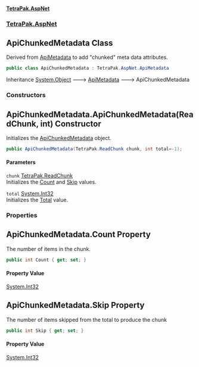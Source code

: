 #### [TetraPak.AspNet](index.md 'index')
### [TetraPak.AspNet](TetraPak_AspNet.md 'TetraPak.AspNet')
## ApiChunkedMetadata Class
Derived from [ApiMetadata](TetraPak_AspNet_ApiMetadata.md 'TetraPak.AspNet.ApiMetadata') to add "chunked" meta data attributes.  
```csharp
public class ApiChunkedMetadata : TetraPak.AspNet.ApiMetadata
```

Inheritance [System.Object](https://docs.microsoft.com/en-us/dotnet/api/System.Object 'System.Object') &#129106; [ApiMetadata](TetraPak_AspNet_ApiMetadata.md 'TetraPak.AspNet.ApiMetadata') &#129106; ApiChunkedMetadata  
### Constructors
<a name='TetraPak_AspNet_ApiChunkedMetadata_ApiChunkedMetadata(TetraPak_ReadChunk_int)'></a>
## ApiChunkedMetadata.ApiChunkedMetadata(ReadChunk, int) Constructor
Initializes the [ApiChunkedMetadata](TetraPak_AspNet_ApiChunkedMetadata.md 'TetraPak.AspNet.ApiChunkedMetadata') object.  
```csharp
public ApiChunkedMetadata(TetraPak.ReadChunk chunk, int total=-1);
```
#### Parameters
<a name='TetraPak_AspNet_ApiChunkedMetadata_ApiChunkedMetadata(TetraPak_ReadChunk_int)_chunk'></a>
`chunk` [TetraPak.ReadChunk](https://docs.microsoft.com/en-us/dotnet/api/TetraPak.ReadChunk 'TetraPak.ReadChunk')  
Initializes the [Count](TetraPak_AspNet_ApiChunkedMetadata.md#TetraPak_AspNet_ApiChunkedMetadata_Count 'TetraPak.AspNet.ApiChunkedMetadata.Count') and [Skip](TetraPak_AspNet_ApiChunkedMetadata.md#TetraPak_AspNet_ApiChunkedMetadata_Skip 'TetraPak.AspNet.ApiChunkedMetadata.Skip') values.  
  
<a name='TetraPak_AspNet_ApiChunkedMetadata_ApiChunkedMetadata(TetraPak_ReadChunk_int)_total'></a>
`total` [System.Int32](https://docs.microsoft.com/en-us/dotnet/api/System.Int32 'System.Int32')  
Initializes the [Total](TetraPak_AspNet_ApiMetadata.md#TetraPak_AspNet_ApiMetadata_Total 'TetraPak.AspNet.ApiMetadata.Total') value.  
  
  
### Properties
<a name='TetraPak_AspNet_ApiChunkedMetadata_Count'></a>
## ApiChunkedMetadata.Count Property
The number of items in the chunk.   
```csharp
public int Count { get; set; }
```
#### Property Value
[System.Int32](https://docs.microsoft.com/en-us/dotnet/api/System.Int32 'System.Int32')
  
<a name='TetraPak_AspNet_ApiChunkedMetadata_Skip'></a>
## ApiChunkedMetadata.Skip Property
The number of items skipped from the total to produce the chunk  
```csharp
public int Skip { get; set; }
```
#### Property Value
[System.Int32](https://docs.microsoft.com/en-us/dotnet/api/System.Int32 'System.Int32')
  

